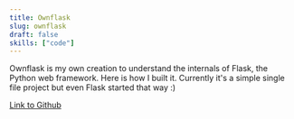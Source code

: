 ```yaml
---
title: Ownflask
slug: ownflask
draft: false
skills: ["code"]
---
```


Ownflask is my own creation to understand the internals of Flask, the Python web framework. Here is how I built it. Currently it's a simple single file project but even Flask started that way :)

[Link to Github](https://github.com/bhavaniravi/ownflask)
